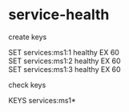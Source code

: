 # service-health

create keys 

SET services:ms1:1 healthy EX 60  
SET services:ms1:2 healthy EX 60  
SET services:ms1:3 healthy EX 60  

check keys 

KEYS services:ms1* 
